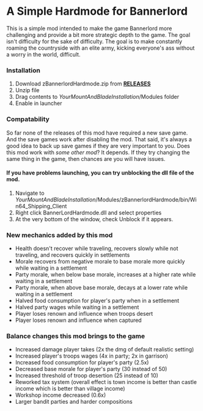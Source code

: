 # A Simple Hardmode for Bannerlord

This is a simple mod intended to make the game Bannerlord more challenging and provide a bit more strategic depth to the game. The goal isn't difficulty for the sake of difficulty. The goal is to make constantly roaming the countryside with an elite army, kicking everyone's ass without a worry in the world, difficult.

### Installation
1. Download zBannerlordHardmode.zip from [**RELEASES**](https://github.com/aiis/BannerlordHardmode/releases)
2. Unzip file
3. Drag contents to *YourMountAndBladeInstallation*/Modules folder
4. Enable in launcher

### Compatability
So far none of the releases of this mod have required a new save game. And the save games work after disabling the mod. That said, it's always a good idea to back up save games if they are very important to you.
Does this mod work with *some other mod*? It depends. If they try changing the same thing in the game, then chances are you will have issues.

#### If you have problems launching, you can try unblocking the dll file of the mod.
1. Navigate to *YourMountAndBladeInstallation*/Modules/zBannerlordHardmode/bin/Win64_Shipping_Client
2. Right click BannerLordHardmode.dll and select properties
3. At the very bottom of the window, check Unblock if it appears.

### New mechanics added by this mod
* Health doesn't recover while traveling, recovers slowly while not traveling, and recovers quickly in settlements 
* Morale recovers from negative morale to base morale more quickly while waiting in a settlement
* Party morale, when below base morale, increases at a higher rate while waiting in a settlement
* Party morale, when above base morale, decays at a lower rate while waiting in a settlement
* Halved food consumption for player's party when in a settlement
* Halved party wages while waiting in a settlement
* Player loses renown and influence when troops desert
* Player loses renown and influence when captured

### Balance changes this mod brings to the game
* Increased damage player takes (2x the dmg of default realistic setting)
* Increased player's troops wages  (4x in party; 2x in garrison)
* Increased food consumption for player's party (2.5x)
* Decreased base morale for player's party (30 instead of 50)
* Increased threshold of troop desertion (25 instead of 10)
* Reworked tax system (overall effect is town income is better than castle income which is better than village income)
* Workshop income decreased (0.6x)
* Larger bandit parties and harder compositions

